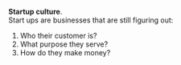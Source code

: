 **Startup culture**.  
Start ups are businesses that are still figuring out:  
1. Who their customer is?  
2. What purpose they serve?  
3. How do they make money?  

